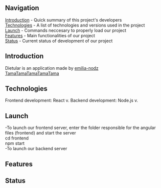 ## Navigation
[Introduction](#introduction) - Quick summary of this project's developers <br>
[Technologies](#technologies) - A list of technologies and versions used in the project <br>
[Launch](#launch) - Commands neccesary to properly load our project <br>
[Features](#features) - Main functionalities of our project <br>
[Status](#status) - Current status of development of our project <br>

## Introduction
Dietular is an application made by 
[emilia-nodz](https://github.com/emilia-nodz) <br>
[TamaTamaTamaTamaTama](https://github.com/TamaTamaTamaTamaTama) <br>

## Technologies
Frontend development: React v.
Backend development: Node.js v.

## Launch
-To launch our frontend server, enter the folder responsible for the angular files (frontend) and start the server  <br>
cd frontend  <br>
npm start  <br>
-To launch our backend server  <br>

## Features


## Status



